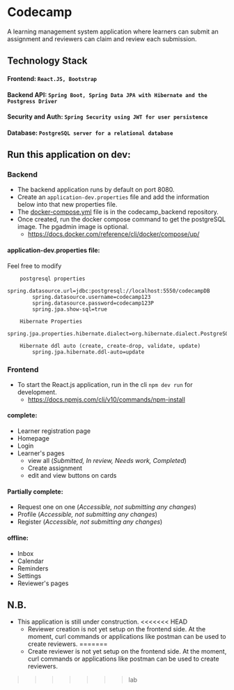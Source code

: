 # Codecamp

A learning management system application where learners can submit an assignment and reviewers can claim and review
each submission.

## Technology Stack
#### Frontend:  `React.JS, Bootstrap`
#### Backend API: `Spring Boot, Spring Data JPA with Hibernate and the Postgress Driver`
#### Security and Auth: `Spring Security using JWT for user persistence`
#### Database: `PostgreSQL server for a relational database`

## Run this application on dev:

### Backend
- The backend application runs by default on port 8080.
- Create an `application-dev.properties` file and add the information below into that new properties file.
- The [docker-compose.yml](codecamp_backend%2Fdocker-compose.yml) file is in the codecamp_backend repository.
- Once created, run the docker compose command to get the postgreSQL image. The pgadmin image is optional.
    - https://docs.docker.com/reference/cli/docker/compose/up/

#### application-dev.properties file:
Feel free to modify

        postgresql properties
            spring.datasource.url=jdbc:postgresql://localhost:5550/codecampDB
            spring.datasource.username=codecamp123
            spring.datasource.password=codecamp123P
            spring.jpa.show-sql=true
        
        Hibernate Properties
            spring.jpa.properties.hibernate.dialect=org.hibernate.dialect.PostgreSQLDialect

        Hibernate ddl auto (create, create-drop, validate, update)
            spring.jpa.hibernate.ddl-auto=update

### Frontend
- To start the React.js application, run in the cli `npm dev run` for development.
    - https://docs.npmjs.com/cli/v10/commands/npm-install

#### complete:
- Learner registration page
- Homepage
- Login
- Learner's pages
    - view all (_Submitted, In review, Needs work, Completed_)
    - Create assignment
    - edit and view buttons on cards

#### Partially complete:
- Request one on one (_Accessible, not submitting any changes_)
- Profile (_Accessible, not submitting any changes_)
- Register (_Accessible, not submitting any changes_)

#### offline:
- Inbox
- Calendar
- Reminders
- Settings
- Reviewer's pages

## N.B.
- This application is still under construction.
<<<<<<< HEAD
    - Reviewer creation is not yet setup on the frontend side. At the moment, curl commands or applications like postman can be used
      to create reviewers.
=======
  - Create reviewer is not yet setup on the frontend side. At the moment, curl commands or applications like postman can be used
    to create reviewers.
>>>>>>> lab
